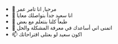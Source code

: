 - 👋 مرحبا, انا  تامر عمر
- 👀 انا سعيد جدأ بتواصلك معايا
- 🌱 طبعاً كلنا بنتعلم مع بعض
- 💞️ اتمنى اني أساعدك في معرفة المشكلة والحل 
- 📫 اكون سعيد لو بعتلى اقتراحاتك
